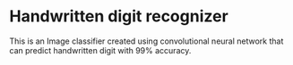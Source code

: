 # Handwritten digit recognizer

This is an Image classifier created using convolutional neural network that can predict handwritten digit with 99% accuracy.

